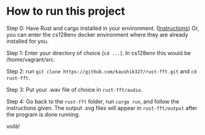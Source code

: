 # How to run this project

Step 0: Have Rust and cargo installed in your environment. ([Instructions](https://doc.rust-lang.org/cargo/getting-started/installation.html)) Or, you can enter the cs128env docker environment where they are already installed for you.

Step 1: Enter your directory of choice (`cd ...`). In cs128env this would be /home/vagrant/src.

Step 2: run `git clone https://github.com/kaushik327/rust-fft.git` and `cd rust-fft`.

Step 3: Put your .wav file of choice in `rust-fft/audio`.

Step 4: Go back to the `rust-fft` folder, run `cargo run`, and follow the instructions given. The output .svg files will appear in `rust-fft/output` after the program is done running.

voilà!
